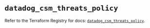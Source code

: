 # `datadog_csm_threats_policy`

Refer to the Terraform Registry for docs: [`datadog_csm_threats_policy`](https://registry.terraform.io/providers/datadog/datadog/3.68.0/docs/resources/csm_threats_policy).
